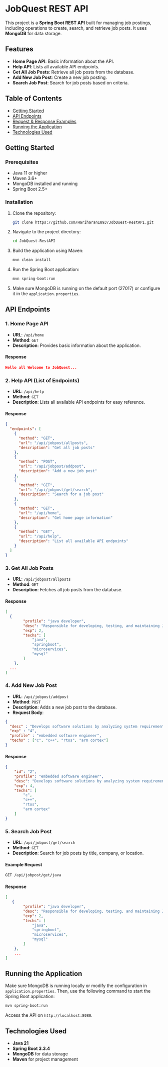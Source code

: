 # JobQuest REST API

This project is a **Spring Boot REST API** built for managing job postings, including operations to create, search, and retrieve job posts. It uses **MongoDB** for data storage.

## Features

- **Home Page API**: Basic information about the API.
- **Help API**: Lists all available API endpoints.
- **Get All Job Posts**: Retrieve all job posts from the database.
- **Add New Job Post**: Create a new job posting.
- **Search Job Post**: Search for job posts based on criteria.


## Table of Contents

- [Getting Started](#getting-started)
- [API Endpoints](#api-endpoints)
- [Request & Response Examples](#request--response-examples)
- [Running the Application](#running-the-application)
- [Technologies Used](#technologies-used)


## Getting Started

### Prerequisites

- Java 11 or higher
- Maven 3.6+
- MongoDB installed and running
- Spring Boot 2.5+

### Installation

1. Clone the repository:

   ```bash
   git clone https://github.com/Hariharan1893/JobQuest-RestAPI.git
   ```

2. Navigate to the project directory:

   ```bash
   cd JobQuest-RestAPI
   ```

3. Build the application using Maven:

   ```bash
   mvn clean install
   ```

4. Run the Spring Boot application:

   ```bash
   mvn spring-boot:run
   ```

5. Make sure MongoDB is running on the default port (27017) or configure it in the `application.properties`.

## API Endpoints

### 1. Home Page API

- **URL**: `/api/home`
- **Method**: `GET`
- **Description**: Provides basic information about the application.

#### Response

```json
Hello all Welcome to JobQuest...
```

### 2. Help API (List of Endpoints)

- **URL**: `/api/help`
- **Method**: `GET`
- **Description**: Lists all available API endpoints for easy reference.

#### Response

```json
{
  "endpoints": [
    {
      "method": "GET",
      "url": "/api/jobpost/allposts",
      "description": "Get all job posts"
    },
    {
      "method": "POST",
      "url": "/api/jobpost/addpost",
      "description": "Add a new job post"
    },
    {
      "method": "GET",
      "url": "/api/jobpost/get/search",
      "description": "Search for a job post"
    },
    {
      "method": "GET",
      "url": "/api/home",
      "description": "Get home page information"
    },
    {
      "method": "GET",
      "url": "/api/help",
      "description": "List all available API endpoints"
    }
  ]
}
```

### 3. Get All Job Posts

- **URL**: `/api/jobpost/allposts`
- **Method**: `GET`
- **Description**: Fetches all job posts from the database.

#### Response

```json
[
  {
        "profile": "java developer",
        "desc": "Responsible for developing, testing, and maintaining Java-based applications using Spring Boot and Microservices architecture.",
        "exp": 2,
        "techs": [
            "java",
            "springboot",
            "microservices",
            "mysql"
        ]
    },
  ...
]
```

### 4. Add New Job Post

- **URL**: `/api/jobpost/addpost`
- **Method**: `POST`
- **Description**: Adds a new job post to the database.
- **Request Body**:

```json
{
  "desc" : "Develops software solutions by analyzing system requirements and writing clean, efficient code for embedded systems.",
  "exp" : "4",
  "profile" : "embedded software engineer",
  "techs" : ["c", "c++", "rtos", "arm cortex"]
}
```

#### Response

```json
{
    "id": "2",
    "profile": "embedded software engineer",
    "desc": "Develops software solutions by analyzing system requirements and writing clean, efficient code for embedded systems.",
    "exp": 4,
    "techs": [
        "c",
        "c++",
        "rtos",
        "arm cortex"
    ]
}
```

### 5. Search Job Post

- **URL**: `/api/jobpost/get/search`
- **Method**: `GET`
- **Description**: Search for job posts by title, company, or location.

#### Example Request

```bash
GET /api/jobpost/get/java
```

#### Response

```json
[
   {
        "profile": "java developer",
        "desc": "Responsible for developing, testing, and maintaining Java-based applications using Spring Boot and Microservices architecture.",
        "exp": 2,
        "techs": [
            "java",
            "springboot",
            "microservices",
            "mysql"
        ]
    },
    ...
]
```



## Running the Application

Make sure MongoDB is running locally or modify the configuration in `application.properties`. Then, use the following command to start the Spring Boot application:

```bash
mvn spring-boot:run
```

Access the API on `http://localhost:8080`.

## Technologies Used

- **Java 21**
- **Spring Boot 3.3.4**
- **MongoDB** for data storage
- **Maven** for project management

